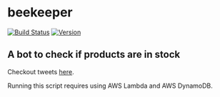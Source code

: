 # beekeeper
[![Build Status](https://dev.azure.com/scottbreitenbach/scottbreitenbach/_apis/build/status/sbreitenbach.beekeeper?branchName=azure-pipelines)](https://dev.azure.com/scottbreitenbach/scottbreitenbach/_build/latest?definitionId=6&branchName=azure-pipelines) [![Version](https://img.shields.io/github/v/release/sbreitenbach/beekeeper)](https://img.shields.io/github/v/release/sbreitenbach/beekeeper)

## A bot to check if products are in stock

Checkout tweets [here](https://twitter.com/beekeep86576354).

Running this script requires using AWS Lambda and AWS DynamoDB.
